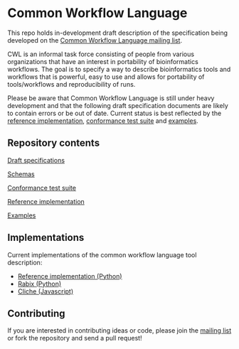 Common Workflow Language
========================

This repo holds in-development draft description of the specification being developed on the
[Common Workflow Language mailing list](https://groups.google.com/forum/#!forum/common-workflow-language).

CWL is an informal task force consisting of people from various organizations
that have an interest in portability of bioinformatics workflows.  The goal is
to specify a way to describe bioinformatics tools and workflows that is
powerful, easy to use and allows for portability of tools/workflows and
reproducibility of runs.

Please be aware that Common Workflow Language is still under heavy development
and that the following draft specification documents are likely to contain
errors or be out of date.  Current status is best reflected by the
[reference implementation](reference/), [conformance test suite](conformance/) and
[examples](examples/).

## Repository contents

[Draft specifications](core/)

[Schemas](schemas/)

[Conformance test suite](conformance/)

[Reference implementation](reference/)

[Examples](examples/)

## Implementations

Current implementations of the common workflow language tool description:

* [Reference implementation (Python)](reference/)
* [Rabix (Python)](https://github.com/rabix/rabix)
* [Cliche (Javascript)](https://github.com/rabix/cliche)

## Contributing

If you are interested in contributing ideas or code, please join the
[mailing list](https://groups.google.com/forum/#!forum/common-workflow-language) or fork
the repository and send a pull request!
